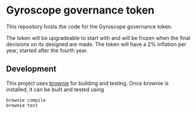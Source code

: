 # Gyroscope governance token

This repository hosts the code for the Gyroscope governance token.

The token will be upgradeable to start with and will be frozen when the final
decisions on its designed are made.
The token will have a 2% inflation per year, started after the fourth year.


## Development

This project uses [brownie](https://eth-brownie.readthedocs.io/en/stable/) for building and testing.
Once brownie is installed, it can be built and tested using

```
brownie compile
brownie test
```
